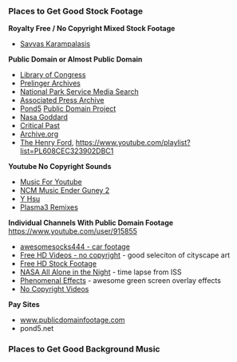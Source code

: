 ### Places to Get Good Stock Footage

**Royalty Free / No Copyright Mixed Stock Footage**
* [Savvas Karampalasis](https://www.youtube.com/channel/UCN5-6-yCZvgMV1KuZbKv02g)

**Public Domain or Almost Public Domain**
* [Library of Congress](https://www.youtube.com/user/LibraryOfCongress)
* [Prelinger Archives](https://www.youtube.com/channel/UCOQ5kV70jnZlhR71doV14uQ)
* [National Park Service Media Search](https://www.nps.gov/media/multimedia-search.htm#fq%5B%5D=Type%3A%22Video%22)
* [Associated Press Archive](https://www.youtube.com/channel/UCHTK-2W11Vh1V4uwofOfR4w/videos)
* [Pond5](https://www.pond5.com/) [Public Domain Project](https://www.pond5.com/free)
* [Nasa Goddard](https://www.youtube.com/user/NASAexplorer)
* [Critical Past](https://www.criticalpast.com/)
* [Archive.org](https://archive.org/details/stock_footage)
* [The Henry Ford](https://www.youtube.com/channel/UCcIypi-g7eCgDPESDCUYy6g), https://www.youtube.com/playlist?list=PL608CEC323902DBC1


**Youtube No Copyright Sounds**
* [Music For Youtube](https://www.youtube.com/channel/UCoykp4ZLn9Z0EmVILF1iGFg)
* [NCM Music Ender Guney 2](https://www.youtube.com/channel/UCP5hreKAzS3h2QNjFO-QPyA/playlists)
* [Y Hsu](https://www.youtube.com/channel/UCAFTeXfdxp4wvOj87ZrQC4w)
* [Plasma3 Remixes](https://www.youtube.com/channel/UCeckoTTiXEbqnwISpNTYzkg)

**Individual Channels With Public Domain Footage**
https://www.youtube.com/user/915855
* [awesomesocks444 - car footage](https://www.youtube.com/channel/UCYViCaguKOBfyWe-d6VnwLg)
* [Free HD Videos - no copyright](https://www.youtube.com/channel/UCJ0BmJOn_bRKiApjc45QZ1w) - good seleciton of cityscape art 
* [Free HD Stock Footage](https://www.youtube.com/channel/UC9ikrnWQoehJUqB5gw_MxeQ)
* [NASA All Alone in the Night](https://randomphotons.com/alone) - time lapse from ISS
* [Phenomenal Effects](https://www.youtube.com/channel/UCmPeHItsQNQHCdAS7lWlMLA) - awesome green screen overlay effects
* [No Copyright Videos](https://www.youtube.com/channel/UC1Zo19_zMXe8tmvf9yM0nFw)


**Pay Sites**
* www.publicdomainfootage.com
* pond5.net
   


### Places to Get Good Background Music

